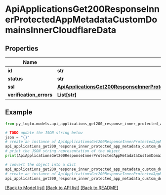 # ApiApplicationsGet200ResponseInnerProtectedAppMetadataCustomDomainsInnerCloudflareData


## Properties

Name | Type | Description | Notes
------------ | ------------- | ------------- | -------------
**id** | **str** |  | 
**status** | **str** |  | 
**ssl** | [**ApiApplicationsGet200ResponseInnerProtectedAppMetadataCustomDomainsInnerCloudflareDataSsl**](ApiApplicationsGet200ResponseInnerProtectedAppMetadataCustomDomainsInnerCloudflareDataSsl.md) |  | 
**verification_errors** | **List[str]** |  | [optional] 

## Example

```python
from py_logto.models.api_applications_get200_response_inner_protected_app_metadata_custom_domains_inner_cloudflare_data import ApiApplicationsGet200ResponseInnerProtectedAppMetadataCustomDomainsInnerCloudflareData

# TODO update the JSON string below
json = "{}"
# create an instance of ApiApplicationsGet200ResponseInnerProtectedAppMetadataCustomDomainsInnerCloudflareData from a JSON string
api_applications_get200_response_inner_protected_app_metadata_custom_domains_inner_cloudflare_data_instance = ApiApplicationsGet200ResponseInnerProtectedAppMetadataCustomDomainsInnerCloudflareData.from_json(json)
# print the JSON string representation of the object
print(ApiApplicationsGet200ResponseInnerProtectedAppMetadataCustomDomainsInnerCloudflareData.to_json())

# convert the object into a dict
api_applications_get200_response_inner_protected_app_metadata_custom_domains_inner_cloudflare_data_dict = api_applications_get200_response_inner_protected_app_metadata_custom_domains_inner_cloudflare_data_instance.to_dict()
# create an instance of ApiApplicationsGet200ResponseInnerProtectedAppMetadataCustomDomainsInnerCloudflareData from a dict
api_applications_get200_response_inner_protected_app_metadata_custom_domains_inner_cloudflare_data_from_dict = ApiApplicationsGet200ResponseInnerProtectedAppMetadataCustomDomainsInnerCloudflareData.from_dict(api_applications_get200_response_inner_protected_app_metadata_custom_domains_inner_cloudflare_data_dict)
```
[[Back to Model list]](../README.md#documentation-for-models) [[Back to API list]](../README.md#documentation-for-api-endpoints) [[Back to README]](../README.md)


